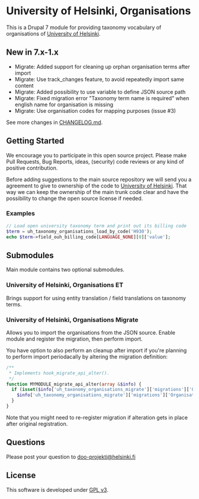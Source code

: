 # University of Helsinki, Organisations

This is a Drupal 7 module for providing taxonomy vocabulary of organisations of [University of Helsinki](http://www.helsinki.fi).

## New in 7.x-1.x
* Migrate: Added support for cleaning up orphan organisation terms after import
* Migrate: Use track_changes feature, to avoid repeatedly import same content
* Migrate: Added possibility to use variable to define JSON source path
* Migrate: Fixed migration error "Taxonomy term name is required" when english
  name for organisation is missing
* Migrate: Use organisation codes for mapping purposes (issue #3)

See more changes in [CHANGELOG.md](CHANGELOG.md).

## Getting Started
We encourage you to participate in this open source project. Please make Pull
Requests, Bug Reports, ideas, (security) code reviews or any kind of positive
contribution.

Before adding suggestions to the main source repository we will send you a
agreement to give to ownership of the code to [University of Helsinki](http://www.helsinki.fi).
That way we can keep the ownership of the main trunk code clear and have the
possibility to change the open source license if needed.

### Examples
```php
// Load open university taxonomy term and print out its billing code
$term = uh_taxonomy_organisations_load_by_code('H930');
echo $term->field_ouh_billing_code[LANGUAGE_NONE][0]['value'];
```

## Submodules
Main module contains two optional submodules.

### University of Helsinki, Organisations ET
Brings support for using entity translation / field translations on taxonomy
terms.

### University of Helsinki, Organisations Migrate
Allows you to import the organisations from the JSON source. Enable module and
register the migration, then perform import.

You have option to also perform an cleanup after import if you're planning to
perform import periodacally by altering the migration definition:

```php
/**
 * Implements hook_migrate_api_alter().
 */
function MYMODULE_migrate_api_alter(array &$info) {
  if (isset($info['uh_taxonomy_organisations_migrate']['migrations']['OrganisationsUniversityHelsinkiTaxonomy'])) {
    $info['uh_taxonomy_organisations_migrate']['migrations']['OrganisationsUniversityHelsinkiTaxonomy']['arguments']['perform_post_cleanup'] = TRUE;
  }
}
```

Note that you might need to re-register migration if alteration gets in place
after original registration.

## Questions
Please post your question to doo-projekti@helsinki.fi

## License
This software is developed under [GPL v3](LICENSE.txt).
